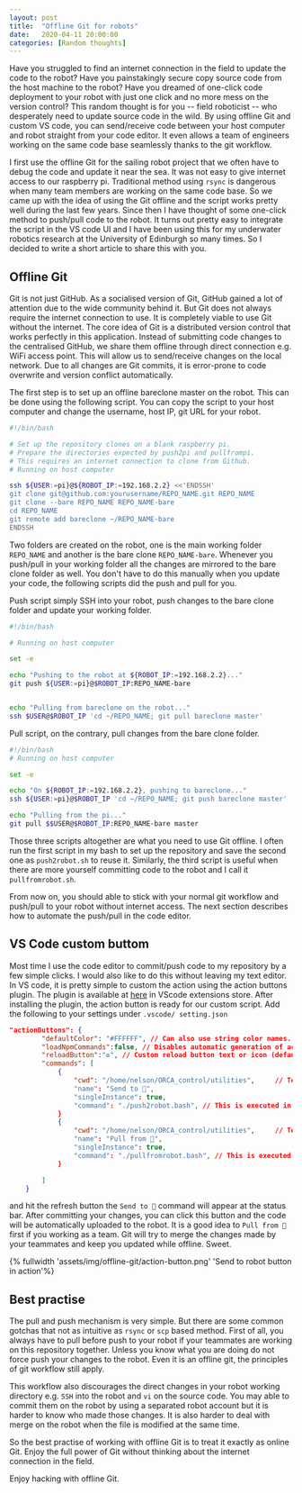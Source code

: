 ```yaml
---
layout: post
title:  "Offline Git for robots"
date:   2020-04-11 20:00:00
categories: [Random thoughts]
---
```

Have you struggled to find an internet connection in the field to update the code to the robot?
Have you painstakingly secure copy source code from the host machine to the robot?
Have you dreamed of one-click code deployment to your robot with just one click and no more mess on the version control?
This random thought is for you -- field roboticist -- who desperately need to update source code in the wild.
By using offline Git and custom VS code, you can send/receive code between your host computer and robot straight from your code editor.
It even allows a team of engineers working on the same code base seamlessly thanks to the git workflow.

I first use the offline Git for the sailing robot project that we often have to debug the code and update it near the sea.
It was not easy to give internet access to our raspberry pi. Traditional method using `rsync` is dangerous when many team members are working on the same code base. So we came up with the idea of using the Git offline and the script works pretty well during the last few years.
Since then I have thought of some one-click method to push/pull code to the robot. 
It turns out pretty easy to integrate the script in the VS code UI and I have been using this for my underwater robotics research at the University of Edinburgh so many times. So I decided to write a short article to share this with you.



## Offline Git 

Git is not just GitHub. As a socialised version of Git, GitHub gained a lot of attention due to the wide community behind it. 
But Git does not always require the internet connection to use. It is completely viable to use Git without the internet.
The core idea of Git is a distributed version control that works perfectly in this application. 
Instead of submitting code changes to the centralised GitHub, we share them offline through direct connection e.g. WiFi access point.
This will allow us to send/receive changes on the local network. Due to all changes are Git commits, it is error-prone to code overwrite and version conflict automatically. 


The first step is to set up an offline bareclone master on the robot. 
This can be done using the following script. You can copy the script to your host computer and change the username, host IP, git URL for your robot.

```bash
#!/bin/bash

# Set up the repository clones on a blank raspberry pi.
# Prepare the directories expected by push2pi and pullfrompi.
# This requires an internet connection to clone from Github.
# Running on host computer

ssh ${USER:=pi}@${ROBOT_IP:=192.168.2.2} <<'ENDSSH'
git clone git@github.com:yourusername/REPO_NAME.git REPO_NAME
git clone --bare REPO_NAME REPO_NAME-bare
cd REPO_NAME
git remote add bareclone ~/REPO_NAME-bare
ENDSSH
```
Two folders are created on the robot, one is the main working folder `REPO_NAME` and another is the bare clone `REPO_NAME-bare`.
Whenever you push/pull in your working folder all the changes are mirrored to the bare clone folder as well.
You don't have to do this manually when you update your code, the following scripts did the push and pull for you.


Push script simply SSH into your robot, push changes to the bare clone folder and update your working folder.

```bash
#!/bin/bash

# Running on host computer

set -e

echo "Pushing to the robot at ${ROBOT_IP:=192.168.2.2}..."
git push ${USER:=pi}@$ROBOT_IP:REPO_NAME-bare


echo "Pulling from bareclone on the robot..."
ssh $USER@$ROBOT_IP 'cd ~/REPO_NAME; git pull bareclone master'
```

Pull script, on the contrary, pull changes from the bare clone folder.

```bash
#!/bin/bash
# Running on host computer

set -e

echo "On ${ROBOT_IP:=192.168.2.2}, pushing to bareclone..."
ssh ${USER:=pi}@$ROBOT_IP 'cd ~/REPO_NAME; git push bareclone master'

echo "Pulling from the pi..."
git pull $$USER@$ROBOT_IP:REPO_NAME-bare master


```
Those three scripts altogether are what you need to use Git offline. I often run the first script in my bash to set up the repository and save the second one as `push2robot.sh` to reuse it. Similarly, the third script is useful when there are more yourself committing code to the robot and I call it `pullfromrobot.sh`. 

From now on, you should able to stick with your normal git workflow and push/pull to your robot without internet access.
The next section describes how to automate the push/pull in the code editor.



## VS Code custom buttom

Most time I use the code editor to commit/push code to my repository by a few simple clicks. I would also like to do this without leaving my text editor.
In VS code, it is pretty simple to custom the action using the action buttons plugin. 
The plugin is available at [here](https://github.com/SeunLanLege/vscode-action-buttons) in VScode extensions store.
After installing the plugin, the action button is ready for our custom script.
Add the following to your settings under `.vscode/ setting.json`

```json
"actionButtons": {
        "defaultColor": "#FFFFFF", // Can also use string color names.
        "loadNpmCommands":false, // Disables automatic generation of actions for npm commands.
        "reloadButton":"♻️", // Custom reload button text or icon (default ↻). null value enables automatic reload on configuration change
        "commands": [
            {
                "cwd": "/home/nelson/ORCA_control/utilities",     // Terminal initial folder ${workspaceFolder} and os user home as defaults
                "name": "Send to 🤖",
                "singleInstance": true,
                "command": "./push2robot.bash", // This is executed in the terminal.
            }
            {
                "cwd": "/home/nelson/ORCA_control/utilities",     // Terminal initial folder ${workspaceFolder} and os user home as defaults
                "name": "Pull from 🤖",
                "singleInstance": true,
                "command": "./pullfromrobot.bash", // This is executed in the terminal.
            }

        ]
    }
```
and hit the refresh button the `Send to 🤖` command will appear at the status bar. 
After committing your changes, you can click this button and the code will be automatically uploaded to the robot.
It is a good idea to `Pull from 🤖` first if you working as a team.
Git will try to merge the changes made by your teammates and keep you updated while offline. Sweet.

{% fullwidth  'assets/img/offline-git/action-button.png' 'Send to robot button in action'%}


## Best practise

The pull and push mechanism is very simple. But there are some common gotchas that not as intuitive as `rsync` or `scp` based method.
First of all, you always have to pull before push to your robot if your teammates are working on this repository together.
Unless you know what you are doing do not force push your changes to the robot.
Even it is an offline git, the principles of git workflow still apply.

This workflow also discourages the direct changes in your robot working directory e.g. `SSH` into the robot and `vi` on the source code.
You may able to commit them on the robot by using a separated robot account but it is harder to know who made those changes.
It is also harder to deal with merge on the robot when the file is modified at the same time. 

So the best practise of working with offline Git is to treat it exactly as online Git. Enjoy the full power of Git without thinking about the internet connection in the field. 

Enjoy hacking with offline Git.
